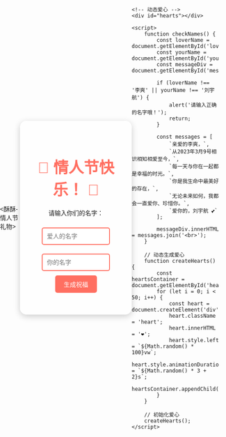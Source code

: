 <酥酥-情人节礼物>
<html lang="zh-CN">
<head>
    <meta charset="UTF-8">
    <meta name="viewport" content="width=device-width, initial-scale=1.0">
    <title>情人节礼物 - 刘宇航 ❤️ 李爽</title>
    <style>
        body {
            margin: 0;
            padding: 0;
            font-family: 'Arial', sans-serif;
            background: url('https://i.imgur.com/6QZQZQZ.png') no-repeat center center fixed;
            background-size: cover;
            overflow: hidden;
            display: flex;
            justify-content: center;
            align-items: center;
            height: 100vh;
        }
        .container {
            text-align: center;
            background: rgba(255, 255, 255, 0.8);
            padding: 30px;
            border-radius: 15px;
            box-shadow: 0 4px 15px rgba(0, 0, 0, 0.2);
            max-width: 400px;
            width: 100%;
            position: relative;
            z-index: 2;
        }
        h1 {
            color: #ff6f61;
            font-size: 2.5em;
            margin-bottom: 20px;
        }
        input {
            width: 80%;
            padding: 10px;
            margin: 10px 0;
            border: 2px solid #ff6f61;
            border-radius: 5px;
            font-size: 1em;
        }
        button {
            background: #ff6f61;
            color: white;
            border: none;
            padding: 10px 20px;
            font-size: 1em;
            border-radius: 5px;
            cursor: pointer;
            transition: background 0.3s ease;
        }
        button:hover {
            background: #ff3b2f;
        }
        .message {
            margin-top: 20px;
            font-size: 1.2em;
            color: #333;
            opacity: 0;
            animation: fadeIn 2s forwards;
        }
        @keyframes fadeIn {
            to {
                opacity: 1;
            }
        }
        .heart {
            position: absolute;
            top: -10%;
            font-size: 2em;
            color: #ff6f61;
            animation: fall 5s linear infinite;
        }
        @keyframes fall {
            to {
                transform: translateY(110vh);
            }
        }
    </style>
</head>
<body>
    <div class="container">
        <h1>💖 情人节快乐！ 💖</h1>
        <p>请输入你们的名字：</p>
        <input type="text" id="loverName" placeholder="爱人的名字">
        <input type="text" id="yourName" placeholder="你的名字">
        <button onclick="checkNames()">生成祝福</button>
        <div id="message" class="message"></div>
    </div>

    <!-- 动态爱心 -->
    <div id="hearts"></div>

    <script>
        function checkNames() {
            const loverName = document.getElementById('loverName').value;
            const yourName = document.getElementById('yourName').value;
            const messageDiv = document.getElementById('message');

            if (loverName !== '李爽' || yourName !== '刘宇航') {
                alert('请输入正确的名字哦！');
                return;
            }

            const messages = [
                `亲爱的李爽，`,
                `从2023年3月9号相识相知相爱至今，`,
                `每一天与你在一起都是幸福的时光。`,
                `你是我生命中最美好的存在，`,
                `无论未来如何，我都会一直爱你、珍惜你。`,
                `爱你的，刘宇航 💕`
            ];

            messageDiv.innerHTML = messages.join('<br>');
        }

        // 动态生成爱心
        function createHearts() {
            const heartsContainer = document.getElementById('hearts');
            for (let i = 0; i < 50; i++) {
                const heart = document.createElement('div');
                heart.className = 'heart';
                heart.innerHTML = '❤️';
                heart.style.left = `${Math.random() * 100}vw`;
                heart.style.animationDuration = `${Math.random() * 3 + 2}s`;
                heartsContainer.appendChild(heart);
            }
        }

        // 初始化爱心
        createHearts();
    </script>
</body>
</html>
